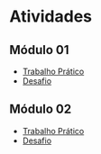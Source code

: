# Atividades

## Módulo 01

- [Trabalho Prático](modulo-01/trabalho_pratico)
- [Desafio](modulo-01/desafio)

## Módulo 02

- [Trabalho Prático](modulo-02/trabalho_pratico)
- [Desafio](modulo-02/desafio)
